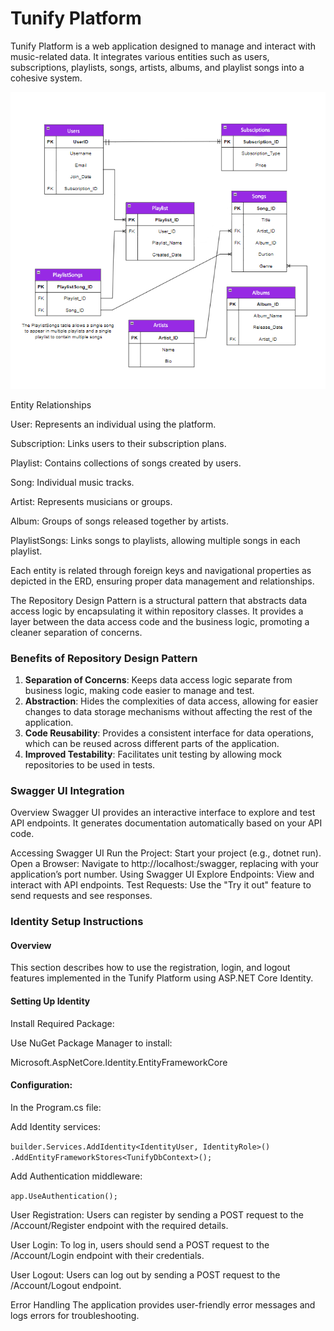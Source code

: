 # Tunify Platform

Tunify Platform is a web application designed to manage and interact with music-related data. It integrates various entities such as users, subscriptions, playlists, songs, artists, albums, and playlist songs into a cohesive system.

![ERD](./Tunify.png)

Entity Relationships

User: Represents an individual using the platform.

Subscription: Links users to their subscription plans.

Playlist: Contains collections of songs created by users.

Song: Individual music tracks.

Artist: Represents musicians or groups.

Album: Groups of songs released together by artists.

PlaylistSongs: Links songs to playlists, allowing multiple songs in each playlist.

Each entity is related through foreign keys and navigational properties as depicted in the ERD, ensuring proper data management and relationships.

The Repository Design Pattern is a structural pattern that abstracts data access logic by encapsulating it within repository classes. It provides a layer between the data access code and the business logic, promoting a cleaner separation of concerns.

### **Benefits of Repository Design Pattern**

1. **Separation of Concerns**: Keeps data access logic separate from business logic, making code easier to manage and test.
2. **Abstraction**: Hides the complexities of data access, allowing for easier changes to data storage mechanisms without affecting the rest of the application.
3. **Code Reusability**: Provides a consistent interface for data operations, which can be reused across different parts of the application.
4. **Improved Testability**: Facilitates unit testing by allowing mock repositories to be used in tests.

### Swagger UI Integration

Overview
Swagger UI provides an interactive interface to explore and test API endpoints. It generates documentation automatically based on your API code.

Accessing Swagger UI
Run the Project: Start your project (e.g., dotnet run).
Open a Browser: Navigate to http://localhost:<port>/swagger, replacing <port> with your application’s port number.
Using Swagger UI
Explore Endpoints: View and interact with API endpoints.
Test Requests: Use the "Try it out" feature to send requests and see responses.

### Identity Setup Instructions

#### Overview

This section describes how to use the registration, login, and logout features implemented in the Tunify Platform using ASP.NET Core Identity.

#### Setting Up Identity

Install Required Package:

Use NuGet Package Manager to install:

Microsoft.AspNetCore.Identity.EntityFrameworkCore

#### Configuration:

In the Program.cs file:

Add Identity services:

`builder.Services.AddIdentity<IdentityUser, IdentityRole>()
    .AddEntityFrameworkStores<TunifyDbContext>();`

Add Authentication middleware:

`app.UseAuthentication();`

User Registration:
Users can register by sending a POST request to the /Account/Register endpoint with the required details.

User Login:
To log in, users should send a POST request to the /Account/Login endpoint with their credentials.

User Logout:
Users can log out by sending a POST request to the /Account/Logout endpoint.

Error Handling
The application provides user-friendly error messages and logs errors for troubleshooting.
